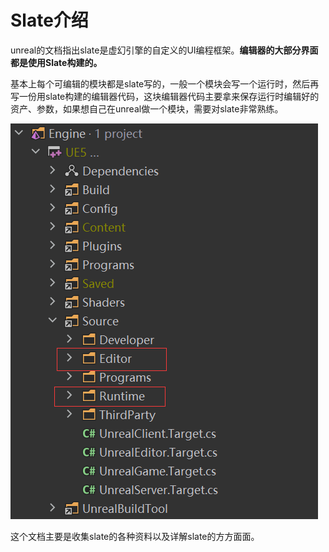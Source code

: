 # Slate介绍

unreal的文档指出slate是虚幻引擎的自定义的UI编程框架。**编辑器的大部分界面都是使用Slate构建的。**



基本上每个可编辑的模块都是slate写的，一般一个模块会写一个运行时，然后再写一份用slate构建的编辑器代码，这块编辑器代码主要拿来保存运行时编辑好的资产、参数，如果想自己在unreal做一个模块，需要对slate非常熟练。



![](_static/Image/Slate/RuntimeAndEdit.png)

这个文档主要是收集slate的各种资料以及详解slate的方方面面。
